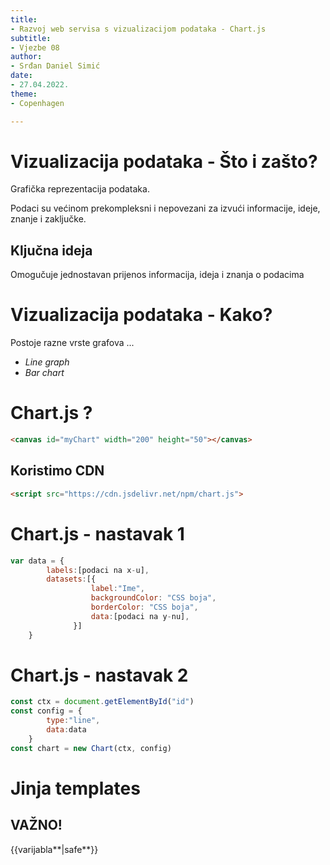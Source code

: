 ```yaml
---
title: 
- Razvoj web servisa s vizualizacijom podataka - Chart.js
subtitle: 
- Vjezbe 08
author: 
- Srđan Daniel Simić
date: 
- 27.04.2022.
theme:
- Copenhagen

---
```


# Vizualizacija podataka - Što i zašto?

Grafička reprezentacija podataka.

Podaci su većinom prekompleksni i nepovezani za izvući informacije, ideje, znanje i zaključke.

## Ključna ideja

Omogučuje jednostavan prijenos informacija, ideja i znanja o podacima

# Vizualizacija podataka - Kako?

Postoje razne vrste grafova ...

- *Line graph*
- *Bar chart*

# Chart.js ? 

```html
<canvas id="myChart" width="200" height="50"></canvas>
```

## Koristimo CDN

```html
<script src="https://cdn.jsdelivr.net/npm/chart.js">
```

# Chart.js - nastavak 1 

```javascript
var data = {
        labels:[podaci na x-u],
        datasets:[{
                  label:"Ime",
                  backgroundColor: "CSS boja",
                  borderColor: "CSS boja",
                  data:[podaci na y-nu],
              }]
    }
```

# Chart.js - nastavak 2

```javascript
const ctx = document.getElementById("id")
const config = {
        type:"line",
        data:data
    }
const chart = new Chart(ctx, config)

```

# Jinja templates

## VAŽNO!

{{varijabla**|safe**}}
